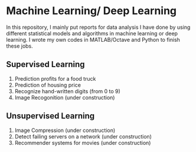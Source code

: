 # Machine Learning/ Deep Learning

In this repository, I mainly put reports for data analysis I have done by using different statistical models and algorithms in machine learning or deep learning. I wrote my own codes in MATLAB/Octave and Python to finish these jobs.

## Supervised Learning
1. Prediction profits for a food truck
2. Prediction of housing price
3. Recognize hand-written digits (from 0 to 9) 
4. Image Recogonition (under construction)

## Unsupervised Learning
1. Image Compression (under construction)
2. Detect failing servers on a network (under construction)
3. Recommender systems for movies (under construction)
